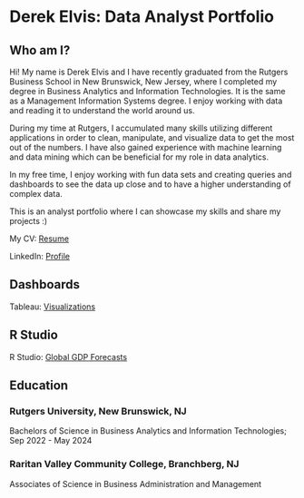 # Derek Elvis: Data Analyst Portfolio

## Who am I?
Hi! My name is Derek Elvis and I have recently graduated from the Rutgers Business School in New Brunswick, New Jersey, where I completed my degree in Business Analytics and Information Technologies. It is the same as a Management Information Systems degree. I enjoy working with data and reading it to understand the world around us. 

During my time at Rutgers, I accumulated many skills utilizing different applications in order to clean, manipulate, and visualize data to get the most out of the numbers. I have also gained experience with machine learning and data mining which can be beneficial for my role in data analytics. 

In my free time, I enjoy working with fun data sets and creating queries and dashboards to see the data up close and to have a higher understanding of complex data. 

This is an analyst portfolio where I can showcase my skills and share my projects :)

My CV: [Resume](https://github.com/DerekElvis/portfolio/blob/main/Derek%20Elvis%20DA%20Resume..pdf)

LinkedIn: [Profile](https://www.linkedin.com/in/derek-elvis24/)

**Dashboards**
---------------------------------------------------------------------------------------------------------------------------------------------

Tableau: [Visualizations](https://public.tableau.com/app/profile/derek.elvis/viz/FootballDashboard_17242814551160/Dashboard1)

**R Studio**
---------------------------------------------------------------------------------------------------------------------------------------------

R Studio: [Global GDP Forecasts](https://github.com/DerekElvis/portfolio/blob/main/TS_Final%20Project.pdf)

**Education**
---------------------------------------------------------------------------------------------------------------------------------------------
### Rutgers University, New Brunswick, NJ
Bachelors of Science in Business Analytics and Information Technologies;  Sep 2022 - May 2024

### Raritan Valley Community College, Branchberg, NJ 
Associates of Science in Business Administration and Management 
